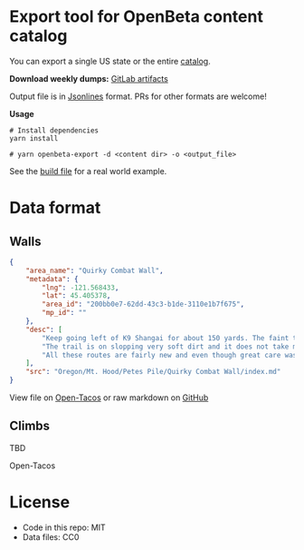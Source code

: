 # Export tool for OpenBeta content catalog

You can export a single US state or the entire [catalog](https://github.com/OpenBeta/opentacos-content).

**Download weekly dumps:** [GitLab artifacts](https://gitlab.com/openbeta/exporter/-/pipelines)

Output file is in [Jsonlines](https://jsonlines.org/) format.  PRs for other formats are welcome!

**Usage**

```
# Install dependencies
yarn install

# yarn openbeta-export -d <content dir> -o <output_file>
```

See the [build file](.gitlab-ci.yml) for a real world example.

# Data format

##  Walls
```json
{
    "area_name": "Quirky Combat Wall",
    "metadata": {
        "lng": -121.568433,
        "lat": 45.405378,
        "area_id": "200bb0e7-62dd-43c3-b1de-3110e1b7f675",
        "mp_id": ""
    },
    "desc": [
        "Keep going left of K9 Shangai for about 150 yards. The faint trail follows the edge of the wall until you get to the next group of scrubbed routes.",
        "The trail is on slopping very soft dirt and it does not take much to trigger a slide. Thread lightly.",
        "All these routes are fairly new and even though great care was take to remove obvious loose rocks, some more may still be present. Helmets are strongly recommended. Some of these new routes might be in need of a light re-scrubbing. You should find brushes in the tree-mounted box along the trail. You are welcome to take one with you during your visit."
    ],
    "src": "Oregon/Mt. Hood/Petes Pile/Quirky Combat Wall/index.md"
}

```

View file on [Open-Tacos](https://tacos.openbeta.io/usa/oregon/mt-hood/petes-pile/quirky-combat-wall) or raw markdown on [GitHub](https://github.com/OpenBeta/opentacos-content/blob/develop/content/USA/Oregon/Mt.%20Hood/Petes%20Pile/Quirky%20Combat%20Wall/index.md)


## Climbs

TBD

Open-Tacos
# License
- Code in this repo: MIT
- Data files: CC0
